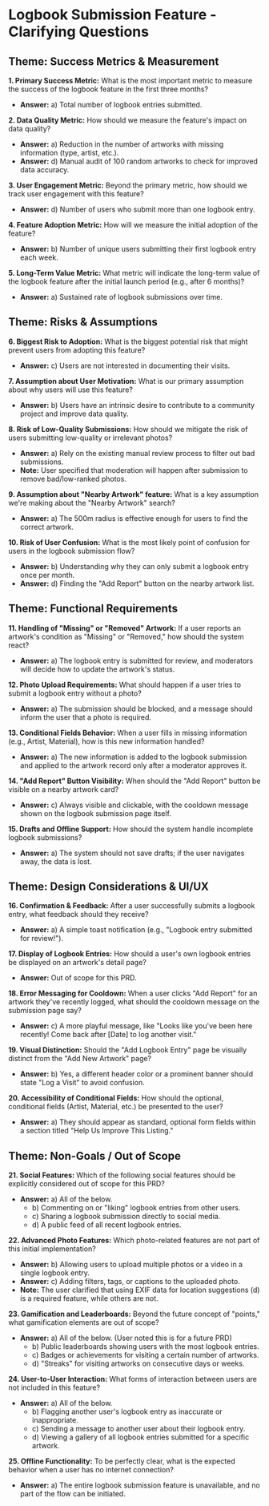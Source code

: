 # Logbook Submission Feature - Clarifying Questions

## Theme: Success Metrics & Measurement

**1. Primary Success Metric:** What is the most important metric to measure the success of the logbook feature in the first three months?
- **Answer:** a) Total number of logbook entries submitted.

**2. Data Quality Metric:** How should we measure the feature's impact on data quality?
- **Answer:** a) Reduction in the number of artworks with missing information (type, artist, etc.).
- **Answer:** d) Manual audit of 100 random artworks to check for improved data accuracy.

**3. User Engagement Metric:** Beyond the primary metric, how should we track user engagement with this feature?
- **Answer:** d) Number of users who submit more than one logbook entry.

**4. Feature Adoption Metric:** How will we measure the initial adoption of the feature?
- **Answer:** b) Number of unique users submitting their first logbook entry each week.

**5. Long-Term Value Metric:** What metric will indicate the long-term value of the logbook feature after the initial launch period (e.g., after 6 months)?
- **Answer:** a) Sustained rate of logbook submissions over time.

## Theme: Risks & Assumptions

**6. Biggest Risk to Adoption:** What is the biggest potential risk that might prevent users from adopting this feature?
- **Answer:** c) Users are not interested in documenting their visits.

**7. Assumption about User Motivation:** What is our primary assumption about why users will use this feature?
- **Answer:** b) Users have an intrinsic desire to contribute to a community project and improve data quality.

**8. Risk of Low-Quality Submissions:** How should we mitigate the risk of users submitting low-quality or irrelevant photos?
- **Answer:** a) Rely on the existing manual review process to filter out bad submissions.
- **Note:** User specified that moderation will happen after submission to remove bad/low-ranked photos.

**9. Assumption about "Nearby Artwork" feature:** What is a key assumption we're making about the "Nearby Artwork" search?
- **Answer:** a) The 500m radius is effective enough for users to find the correct artwork.

**10. Risk of User Confusion:** What is the most likely point of confusion for users in the logbook submission flow?
- **Answer:** b) Understanding why they can only submit a logbook entry once per month.
- **Answer:** d) Finding the "Add Report" button on the nearby artwork list.

## Theme: Functional Requirements

**11. Handling of "Missing" or "Removed" Artwork:** If a user reports an artwork's condition as "Missing" or "Removed," how should the system react?
- **Answer:** a) The logbook entry is submitted for review, and moderators will decide how to update the artwork's status.

**12. Photo Upload Requirements:** What should happen if a user tries to submit a logbook entry without a photo?
- **Answer:** a) The submission should be blocked, and a message should inform the user that a photo is required.

**13. Conditional Fields Behavior:** When a user fills in missing information (e.g., Artist, Material), how is this new information handled?
- **Answer:** a) The new information is added to the logbook submission and applied to the artwork record only after a moderator approves it.

**14. "Add Report" Button Visibility:** When should the "Add Report" button be visible on a nearby artwork card?
- **Answer:** c) Always visible and clickable, with the cooldown message shown on the logbook submission page itself.

**15. Drafts and Offline Support:** How should the system handle incomplete logbook submissions?
- **Answer:** a) The system should not save drafts; if the user navigates away, the data is lost.

## Theme: Design Considerations & UI/UX

**16. Confirmation & Feedback:** After a user successfully submits a logbook entry, what feedback should they receive?
- **Answer:** a) A simple toast notification (e.g., "Logbook entry submitted for review!").

**17. Display of Logbook Entries:** How should a user's own logbook entries be displayed on an artwork's detail page?
- **Answer:** Out of scope for this PRD.

**18. Error Messaging for Cooldown:** When a user clicks "Add Report" for an artwork they've recently logged, what should the cooldown message on the submission page say?
- **Answer:** c) A more playful message, like "Looks like you've been here recently! Come back after [Date] to log another visit."

**19. Visual Distinction:** Should the "Add Logbook Entry" page be visually distinct from the "Add New Artwork" page?
- **Answer:** b) Yes, a different header color or a prominent banner should state "Log a Visit" to avoid confusion.

**20. Accessibility of Conditional Fields:** How should the optional, conditional fields (Artist, Material, etc.) be presented to the user?
- **Answer:** a) They should appear as standard, optional form fields within a section titled "Help Us Improve This Listing."

## Theme: Non-Goals / Out of Scope

**21. Social Features:** Which of the following social features should be explicitly considered out of scope for this PRD?
- **Answer:** a) All of the below.
  - b) Commenting on or "liking" logbook entries from other users.
  - c) Sharing a logbook submission directly to social media.
  - d) A public feed of all recent logbook entries.

**22. Advanced Photo Features:** Which photo-related features are not part of this initial implementation?
- **Answer:** b) Allowing users to upload multiple photos or a video in a single logbook entry.
- **Answer:** c) Adding filters, tags, or captions to the uploaded photo.
- **Note:** The user clarified that using EXIF data for location suggestions (d) is a required feature, while others are not.

**23. Gamification and Leaderboards:** Beyond the future concept of "points," what gamification elements are out of scope?
- **Answer:** a) All of the below. (User noted this is for a future PRD)
  - b) Public leaderboards showing users with the most logbook entries.
  - c) Badges or achievements for visiting a certain number of artworks.
  - d) "Streaks" for visiting artworks on consecutive days or weeks.

**24. User-to-User Interaction:** What forms of interaction between users are not included in this feature?
- **Answer:** a) All of the below.
  - b) Flagging another user's logbook entry as inaccurate or inappropriate.
  - c) Sending a message to another user about their logbook entry.
  - d) Viewing a gallery of all logbook entries submitted for a specific artwork.

**25. Offline Functionality:** To be perfectly clear, what is the expected behavior when a user has no internet connection?
- **Answer:** a) The entire logbook submission feature is unavailable, and no part of the flow can be initiated.
